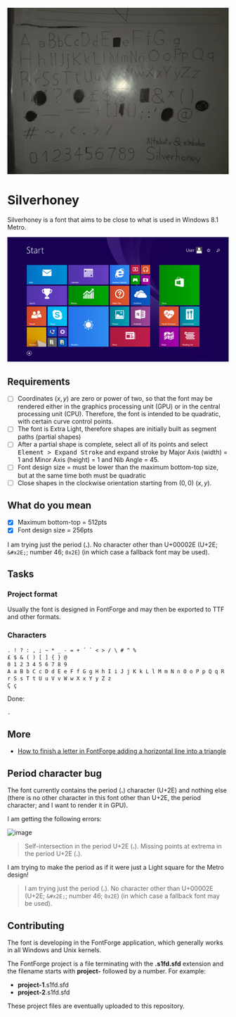 ![](typography1.jpg)

# Silverhoney

Silverhoney is a font that aims to be close to what is used in Windows 8.1 Metro.

![](windows-8.1.png)

## Requirements

* [ ] Coordinates ($x, y$) are zero or power of two, so that the font may be rendered either in the graphics processing unit (GPU) or in the central processing unit (CPU). Therefore, the font is intended to be quadratic, with certain curve control points.
* [ ] The font is Extra Light, therefore shapes are initially built as segment paths (partial shapes)
* [ ] After a partial shape is complete, select all of its points and select <kbd>Element > Expand Stroke</kbd> and expand stroke by Major Axis (width) = 1 and Minor Axis (height) = 1 and Nib Angle = 45.
* [ ] Font design size = must be lower than the maximum bottom-top size, but at the same time both must be quadratic
* [ ] Close shapes in the clockwise orientation starting from $(0, 0)$ ($x, y$).

## What do you mean

* [x] Maximum bottom-top = 512pts
* [x] Font design size = 256pts

I am trying just the period (**.**). No character other than U+00002E (U+2E; `&#x2E;`; number 46; `0x2E`) (in which case a fallback font may be used).

## Tasks

### Project format

Usually the font is designed in FontForge and may then be exported to TTF and other formats.

### Characters

```
. ! ? : , ; ~ * _ - = + ´ ` < > / \ # ^ %
£ $ & ( ) [ ] { } @
0 1 2 3 4 5 6 7 8 9
A a B b C c D d E e F f G g H h I i J j K k L l M m N n O o P p Q q R r S s T t U u V v W w X x Y y Z z
Ç ç
```

Done:

```
.
```

## More

* [How to finish a letter in FontForge adding a horizontal line into a triangle](https://graphicdesign.stackexchange.com/questions/165667/how-to-finish-a-letter-in-fontforge-adding-a-horizontal-line-into-a-triangle/165671#165671)

## Period character bug

The font currently contains the period (**.**) character (U+2E) and nothing else (there is no other character in this font other than U+2E, the period character; and I want to render it in GPU).

I am getting the following errors:

![image](https://github.com/user-attachments/assets/600ed216-8785-4787-b46c-7a56ed900705)

> Self-intersection in the period U+2E (**.**).
> Missing points at extrema in the period U+2E (**.**).

I am trying to make the period as if it were just a Light square for the Metro design!

> I am trying just the period (**.**). No character other than U+00002E (U+2E; `&#x2E;`; number 46; `0x2E`) (in which case a fallback font may be used).

## Contributing

The font is developing in the FontForge application, which generally works in all Windows and Unix kernels.

The FontForge project is a file terminating with the **.s1fd.sfd** extension and the filename starts with **project-** followed by a number. For example:

* **project-1**.s1fd.sfd
* **project-2**.s1fd.sfd

These project files are eventually uploaded to this repository.
